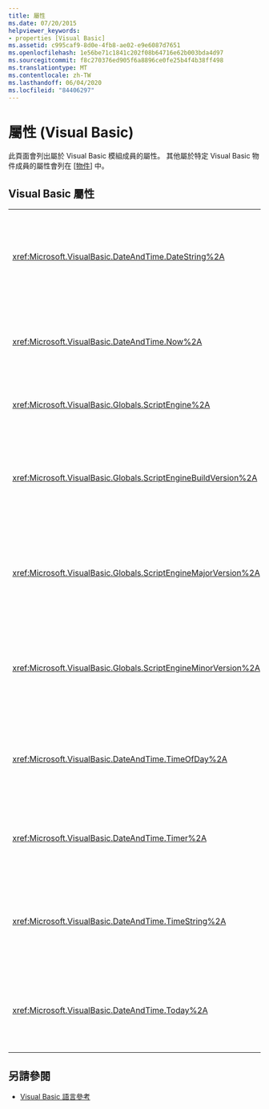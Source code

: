 ```yaml
---
title: 屬性
ms.date: 07/20/2015
helpviewer_keywords:
- properties [Visual Basic]
ms.assetid: c995caf9-8d0e-4fb8-ae02-e9e6087d7651
ms.openlocfilehash: 1e56be71c1841c202f08b64716e62b003bda4d97
ms.sourcegitcommit: f8c270376ed905f6a8896ce0fe25b4f4b38ff498
ms.translationtype: MT
ms.contentlocale: zh-TW
ms.lasthandoff: 06/04/2020
ms.locfileid: "84406297"
---
```

# <a name="properties-visual-basic"></a>屬性 (Visual Basic)

此頁面會列出屬於 Visual Basic 模組成員的屬性。 其他屬於特定 Visual Basic 物件成員的屬性會列在 [[物件](objects/index.md)] 中。  
  
## <a name="visual-basic-properties"></a>Visual Basic 屬性  
  
|||  
|---|---|  
|<xref:Microsoft.VisualBasic.DateAndTime.DateString%2A>|傳回或設定 `String` 值，表示目前的日期（根據您的系統）。|  
|<xref:Microsoft.VisualBasic.DateAndTime.Now%2A>|`Date`根據您的系統傳回包含目前日期和時間的值。|  
|<xref:Microsoft.VisualBasic.Globals.ScriptEngine%2A>|傳回表示現用執行階段的 `String`。|  
|<xref:Microsoft.VisualBasic.Globals.ScriptEngineBuildVersion%2A>|傳回， `Integer` 其中包含目前使用中之執行時間的組建版本號碼。|  
|<xref:Microsoft.VisualBasic.Globals.ScriptEngineMajorVersion%2A>|傳回， `Integer` 其中包含目前使用中之執行時間的主要版本號碼。|  
|<xref:Microsoft.VisualBasic.Globals.ScriptEngineMinorVersion%2A>|傳回， `Integer` 其中包含目前使用中之執行時間的次要版本號碼。|  
|<xref:Microsoft.VisualBasic.DateAndTime.TimeOfDay%2A>|根據您的系統，傳回或設定包含當天目前時間的 `Date` 值。|  
|<xref:Microsoft.VisualBasic.DateAndTime.Timer%2A>|傳回表示從午夜後所經過秒數的 `Double` 值。|  
|<xref:Microsoft.VisualBasic.DateAndTime.TimeString%2A>|傳回或設定 `String` 值，表示根據您系統的目前當日時間。|  
|<xref:Microsoft.VisualBasic.DateAndTime.Today%2A>|根據您的系統，傳回或設定包含目前日期的 `Date` 值。|  
  
## <a name="see-also"></a>另請參閱

- [Visual Basic 語言參考](index.md)
